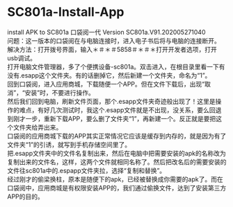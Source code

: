 # SC801a-Install-App
install APK to SC801a 口袋阅一代
Version SC801a.V91.202005271040 <br>
问题：这一版本的口袋阅在与电脑连接时，进入电子书后将与电脑的连接断开。<br>
解决方法：打开拨号界面，输入＊＃＊＃5858＃＊＃＊打开开发者选项，打开usb调试。<br>
打开电脑文件管理器，多了个便携设备-sc801a。双击进入，在根目录里看一下有没有.esapp这个文件夹。有的话删掉它，然后新建一个文件夹，命名为“1”。<br>
回到口袋阅，进入应用商城，下载随便一个APP。但在文件下载后，出现“取消”，“安装”时，不要进行操作。<br>
然后我们回到电脑，刷新文件页面，那个.esapp文件夹奇迹般出现了！这里是操作的难点，有好几次测试时，我这个.esapp文件就是不出现，没关系，要么回退到刚才一步，重新下载APP，要么删了文件夹“1”，再新建一个。反正就是要把这个文件夹给弄出来。<br>
口袋阅的应用商城下载的APP其实正常情况它应该是缓存到内存的，就是因为有了文件夹“1”的引诱，就写到手机存储空间里了。<br>
把.esapp文件夹中的文件名复制出来，然后在电脑中把需要安装的apk的名称改为复制出来的文件名，这样，这两个文件就相同名称了。然后把改名后的需要安装的文件往sc801a中的.espapp文件夹拉，选择“复制和替换”。<br>
经过刚才的偷梁换柱，原本是随便下的apk，已经被替换成你需要的apk了。而在口袋阅中，应用商城是有权限安装APP的，我们通过偷换文件，达到了安装第三方APP的目的。<br>
